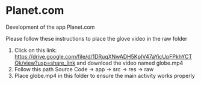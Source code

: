 # Planet.com
Development of the app Planet.com

Please follow these instructions to place the glove video in the raw folder

1. Click on this link: https://drive.google.com/file/d/1DRuqXNwADH5KpIV47aYicUpFPkhYCTOk/view?usp=share_link
 and download the video named globe.mp4
2. Follow this path Source Code -> app -> src -> res -> raw
3. Place globe.mp4 in this folder to ensure the main activity works properly
